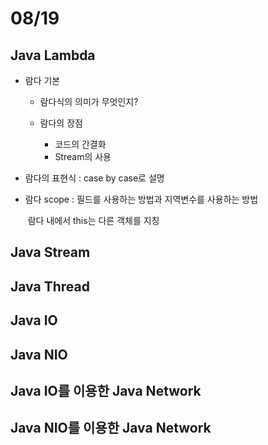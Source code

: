 # 08/19

## Java Lambda

- 람다 기본

  - 람다식의 의미가 무엇인지?

  - 람다의 장점
    - 코드의 간결화
    - Stream의 사용

- 람다의 표현식 : case by case로 설명

- 람다 scope : 필드를 사용하는 방법과 지역변수를 사용하는 방법

  ​					  람다 내에서 this는 다른 객체를 지칭

## Java Stream

## Java Thread

## Java IO

## Java NIO

## Java IO를 이용한 Java Network

## Java NIO를 이용한 Java Network
